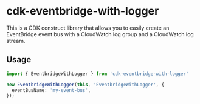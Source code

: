 # cdk-eventbridge-with-logger

This is a CDK construct library that allows you to easily create an EventBridge event bus with a CloudWatch log group and a CloudWatch log stream.

## Usage

```typescript
import { EventbridgeWithLogger } from 'cdk-eventbridge-with-logger'

new EventbridgeWithLogger(this, 'EventbridgeWithLogger', {
  eventBusName: 'my-event-bus',
});
```
